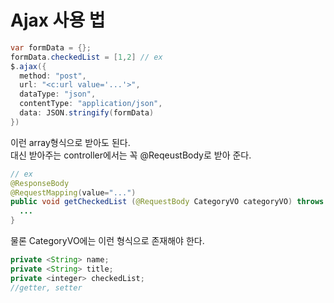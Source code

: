 Ajax 사용 법
===
```java
var formData = {};
formData.checkedList = [1,2] // ex
$.ajax({
  method: "post",
  url: "<c:url value='...'>",
  dataType: "json",
  contentType: "application/json",
  data: JSON.stringify(formData)
})
```
이런 array형식으로 받아도 된다.  
대신 받아주는 controller에서는 꼭 @ReqeustBody로 받아 준다.  
```java
// ex
@ResponseBody
@RequestMapping(value="...")
public void getCheckedList (@RequestBody CategoryVO categoryVO) throws Exception{
  ...
}
```
물론 CategoryVO에는 이런 형식으로 존재해야 한다.    
```java
private <String> name;
private <String> title;
private <integer> checkedList;
//getter, setter
```